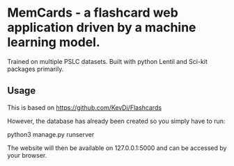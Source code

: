 # MemCards - a flashcard web application driven by a machine learning model.

Trained on multiple PSLC datasets. Built with python Lentil and Sci-kit packages primarily. 

## Usage

This is based on https://github.com/KevDi/Flashcards

However, the database has already been created so you simply have to run:

python3 manage.py runserver

The website will then be available on 127.0.0.1:5000 and can be accessed by
your browser.
